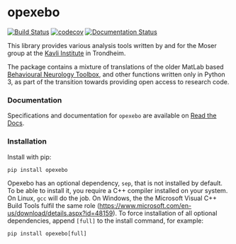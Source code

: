 # opexebo

[![Build Status](https://travis-ci.com/kavli-ntnu/opexebo.svg?branch=master&status=passed)](https://travis-ci.com/kavli-ntnu/opexebo)
[![codecov](https://codecov.io/gh/kavli-ntnu/opexebo/branch/master/graph/badge.svg)](https://codecov.io/gh/kavli-ntnu/opexebo)
[![Documentation Status](https://readthedocs.org/projects/opexebo/badge/?version=latest)](https://opexebo.readthedocs.io/en/latest/?badge=latest)

This library provides various analysis tools written by and for the Moser group  at the [Kavli Institute](https://www.ntnu.edu/kavli) in Trondheim. 

The package contains a mixture of translations of the older MatLab based [Behavioural Neurology Toolbox](https://bitbucket.org/cnc-ntnu/bnt), and other functions written only in Python 3, as part of the transition towards providing open access to research code. 


### Documentation

Specifications and documentation for `opexebo` are available on [Read the Docs](https://opexebo.readthedocs.io/en/latest/).


### Installation

Install with pip:

```
pip install opexebo
```

Opexebo has an optional dependency, `sep`, that is not installed by default. To be able to install it, you require a C++ compiler installed on your system. On Linux, `gcc` will do the job. On Windows, the the Microsoft Visual C++ Build Tools fulfil the same role (https://www.microsoft.com/en-us/download/details.aspx?id=48159). To force installation of all optional dependencies, append `[full]` to the install command, for example:

    pip install opexebo[full]
